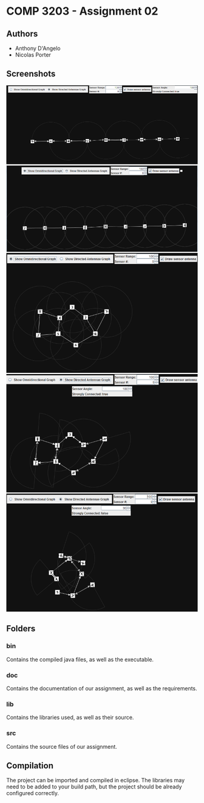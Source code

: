 COMP 3203 - Assignment 02
=========================

## Authors

- Anthony D'Angelo
- Nicolas Porter

## Screenshots
![1](screenshots/1.png)
![2](screenshots/2.png)
![3](screenshots/3.png)
![4](screenshots/4.png)
![5](screenshots/5.png)

## Folders

### bin
Contains the compiled java files, as well as the executable.

### doc
Contains the documentation of our assignment, as well as the requirements.

### lib
Contains the libraries used, as well as their source.

### src
Contains the source files of our assignment.


## Compilation

The project can be imported and compiled in eclipse. The libraries may need to be
added to your build path, but the project should be already configured correctly.
